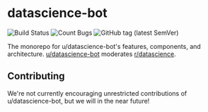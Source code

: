 # datascience-bot

![Build Status](https://img.shields.io/travis/com/datascience-bot/datascience-bot/master)
![Count Bugs](https://img.shields.io/github/issues/datascience-bot/datascience-bot/bug)
![GitHub tag (latest SemVer)](https://img.shields.io/github/v/tag/datascience-bot/datascience-bot)

The monorepo for u/datascience-bot's features, components, and architecture. [u/datascience-bot](https://reddit.com/user/datascience-bot) moderates [r/datascience](https://reddit.com/r/datascience).

## Contributing

We're not currently encouraging unrestricted contributions of u/datascience-bot, but we will in the near future!
